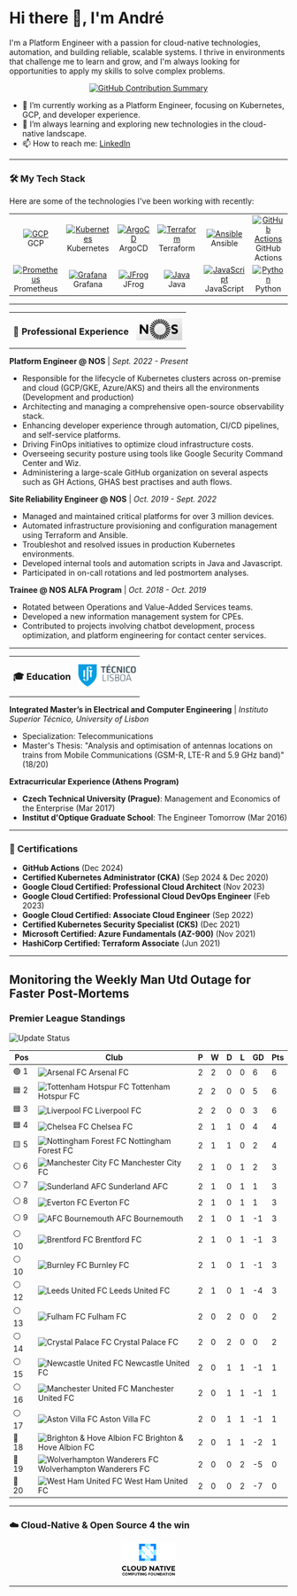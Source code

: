 # Hi there 👋, I'm André

I'm a Platform Engineer with a passion for cloud-native technologies, automation, and building reliable, scalable systems. I thrive in environments that challenge me to learn and grow, and I'm always looking for opportunities to apply my skills to solve complex problems.

<p align="center">
  <a href="https://github.com/andregribeiro">
    <img src="https://github-profile-summary-cards.vercel.app/api/cards/profile-details?username=andregribeiro&theme=radical" alt="GitHub Contribution Summary" />
  </a>
</p>

- 🔭 I’m currently working as a Platform Engineer, focusing on Kubernetes, GCP, and developer experience.
- 🌱 I’m always learning and exploring new technologies in the cloud-native landscape.
- 📫 How to reach me: [LinkedIn](https://www.linkedin.com/in/andr%C3%A9--ribeiro/)

---

### 🛠️ My Tech Stack

Here are some of the technologies I've been working with recently:

<table>
  <tr>
    <td align="center" width="96">
      <a href="#-cloud--orchestration">
        <img src="https://cdn.jsdelivr.net/gh/devicons/devicon/icons/googlecloud/googlecloud-original.svg" width="48" height="48" alt="GCP" />
      </a>
      <br>GCP
    </td>
    <td align="center" width="96">
      <a href="#-cloud--orchestration">
        <img src="https://cdn.jsdelivr.net/gh/devicons/devicon/icons/kubernetes/kubernetes-plain.svg" width="48" height="48" alt="Kubernetes" />
      </a>
      <br>Kubernetes
    </td>
    <td align="center" width="96">
      <a href="#-cicd--devops">
        <img src="https://cdn.jsdelivr.net/gh/devicons/devicon/icons/argocd/argocd-original.svg" width="48" height="48" alt="ArgoCD" />
      </a>
      <br>ArgoCD
    </td>
    <td align="center" width="96">
      <a href="#-cloud--orchestration">
        <img src="https://cdn.jsdelivr.net/gh/devicons/devicon/icons/terraform/terraform-original.svg" width="48" height="48" alt="Terraform" />
      </a>
      <br>Terraform
    </td>
    <td align="center" width="96">
      <a href="#-cloud--orchestration">
        <img src="https://cdn.jsdelivr.net/gh/devicons/devicon/icons/ansible/ansible-original.svg" width="48" height="48" alt="Ansible" />
      </a>
      <br>Ansible
    </td>
     <td align="center" width="96">
      <a href="#-cicd--devops">
        <img src="https://cdn.jsdelivr.net/gh/devicons/devicon/icons/github/github-original.svg" width="48" height="48" alt="GitHub Actions" />
      </a>
      <br>GitHub Actions
    </td>
  </tr>
  <tr>
   <td align="center" width="96">
      <a href="#-observability">
        <img src="https://cdn.jsdelivr.net/gh/devicons/devicon/icons/prometheus/prometheus-original.svg" width="48" height="48" alt="Prometheus" />
      </a>
      <br>Prometheus
    </td>
    <td align="center" width="96">
      <a href="#-observability">
        <img src="https://cdn.jsdelivr.net/gh/devicons/devicon/icons/grafana/grafana-original.svg" width="48" height="48" alt="Grafana" />
      </a>
      <br>Grafana
    </td>
     <td align="center" width="96">
      <a href="#-cicd--devops">
        <img src="https://www.vectorlogo.zone/logos/jfrog/jfrog-icon.svg" width="48" height="48" alt="JFrog" />
      </a>
      <br>JFrog
    </td>
    <td align="center" width="96">
      <a href="#-programming">
        <img src="https://cdn.jsdelivr.net/gh/devicons/devicon/icons/java/java-original.svg" width="48" height="48" alt="Java" />
      </a>
      <br>Java
    </td>
    <td align="center" width="96">
      <a href="#-programming">
        <img src="https://cdn.jsdelivr.net/gh/devicons/devicon/icons/javascript/javascript-original.svg" width="48" height="48" alt="JavaScript" />
      </a>
      <br>JavaScript
    </td>
    <td align="center" width="96">
      <a href="#-programming">
        <img src="https://cdn.jsdelivr.net/gh/devicons/devicon/icons/python/python-original.svg" width="48" height="48" alt="Python" />
      </a>
      <br>Python
    </td>
  </tr>
</table>

---

<table>
  <tr>
    <td><h3>💼 Professional Experience</h3></td>
    <td align="right"><img src="images/nos_logo.png" alt="NOS Logo" height="40"/></td>
  </tr>
</table>

**Platform Engineer @ NOS** | *Sept. 2022 - Present*

- Responsible for the lifecycle of Kubernetes clusters across on-premise and cloud (GCP/GKE, Azure/AKS) and theirs all the environments (Development and production)
- Architecting and managing a comprehensive open-source observability stack.
- Enhancing developer experience through automation, CI/CD pipelines, and self-service platforms.
- Driving FinOps initiatives to optimize cloud infrastructure costs.
- Overseeing security posture using tools like Google Security Command Center and Wiz.
- Administering a large-scale GitHub organization on several aspects such as GH Actions, GHAS best practises and auth flows.

**Site Reliability Engineer @ NOS** | *Oct. 2019 - Sept. 2022*

- Managed and maintained critical platforms for over 3 million devices.
- Automated infrastructure provisioning and configuration management using Terraform and Ansible.
- Troubleshot and resolved issues in production Kubernetes environments.
- Developed internal tools and automation scripts in Java and Javascript.
- Participated in on-call rotations and led postmortem analyses.

**Trainee @ NOS ALFA Program** | *Oct. 2018 - Oct. 2019*

- Rotated between Operations and Value-Added Services teams.
- Developed a new information management system for CPEs.
- Contributed to projects involving chatbot development, process optimization, and platform engineering for contact center services.

---

<table>
  <tr>
    <td><h3>🎓 Education</h3></td>
    <td align="right"><img src="images/ist_logo.png" alt="IST Logo" height="40"/></td>
  </tr>
</table>

**Integrated Master’s in Electrical and Computer Engineering** | *Instituto Superior Técnico, University of Lisbon*

- Specialization: Telecommunications
- Master's Thesis: "Analysis and optimisation of antennas locations on trains from Mobile Communications (GSM-R, LTE-R and 5.9 GHz band)" (18/20)

**Extracurricular Experience (Athens Program)**
- **Czech Technical University (Prague)**: Management and Economics of the Enterprise (Mar 2017)
- **Institut d'Optique Graduate School**: The Engineer Tomorrow (Mar 2016)

---

### 📜 Certifications

- **GitHub Actions** (Dec 2024)
- **Certified Kubernetes Administrator (CKA)** (Sep 2024 & Dec 2020)
- **Google Cloud Certified: Professional Cloud Architect** (Nov 2023)
- **Google Cloud Certified: Professional Cloud DevOps Engineer** (Feb 2023)
- **Google Cloud Certified: Associate Cloud Engineer** (Sep 2022)
- **Certified Kubernetes Security Specialist (CKS)** (Dec 2021)
- **Microsoft Certified: Azure Fundamentals (AZ-900)** (Nov 2021)
- **HashiCorp Certified: Terraform Associate** (Jun 2021)

---


## Monitoring the Weekly Man Utd Outage for Faster Post-Mortems

### Premier League Standings

![Update Status](https://github.com/andregribeiro/andregribeiro/workflows/Update%20Premier%20League%20Standings/badge.svg)

<!-- STANDINGS:START -->

| Pos |  Club  | P | W | D | L | GD | Pts |
|-----|------|----|---|---|---|----|----|
|  🟢 1 | <img src="https://crests.football-data.org/57.png" alt="Arsenal FC" width="20" height="20"> Arsenal FC | 2 | 2 | 0 | 0 | 6 | 6 |
|  🟦 2 | <img src="https://crests.football-data.org/73.png" alt="Tottenham Hotspur FC" width="20" height="20"> Tottenham Hotspur FC | 2 | 2 | 0 | 0 | 5 | 6 |
|  🟦 3 | <img src="https://crests.football-data.org/64.png" alt="Liverpool FC" width="20" height="20"> Liverpool FC | 2 | 2 | 0 | 0 | 3 | 6 |
|  🟦 4 | <img src="https://crests.football-data.org/61.png" alt="Chelsea FC" width="20" height="20"> Chelsea FC | 2 | 1 | 1 | 0 | 4 | 4 |
|  🟨 5 | <img src="https://crests.football-data.org/351.png" alt="Nottingham Forest FC" width="20" height="20"> Nottingham Forest FC | 2 | 1 | 1 | 0 | 2 | 4 |
|  ⚪ 6 | <img src="https://crests.football-data.org/65.png" alt="Manchester City FC" width="20" height="20"> Manchester City FC | 2 | 1 | 0 | 1 | 2 | 3 |
|  ⚪ 7 | <img src="https://crests.football-data.org/71.png" alt="Sunderland AFC" width="20" height="20"> Sunderland AFC | 2 | 1 | 0 | 1 | 1 | 3 |
|  ⚪ 8 | <img src="https://crests.football-data.org/62.png" alt="Everton FC" width="20" height="20"> Everton FC | 2 | 1 | 0 | 1 | 1 | 3 |
|  ⚪ 9 | <img src="https://crests.football-data.org/bournemouth.png" alt="AFC Bournemouth" width="20" height="20"> AFC Bournemouth | 2 | 1 | 0 | 1 | -1 | 3 |
|  ⚪ 10 | <img src="https://crests.football-data.org/402.png" alt="Brentford FC" width="20" height="20"> Brentford FC | 2 | 1 | 0 | 1 | -1 | 3 |
|  ⚪ 10 | <img src="https://crests.football-data.org/328.png" alt="Burnley FC" width="20" height="20"> Burnley FC | 2 | 1 | 0 | 1 | -1 | 3 |
|  ⚪ 12 | <img src="https://crests.football-data.org/341.png" alt="Leeds United FC" width="20" height="20"> Leeds United FC | 2 | 1 | 0 | 1 | -4 | 3 |
|  ⚪ 13 | <img src="https://crests.football-data.org/63.png" alt="Fulham FC" width="20" height="20"> Fulham FC | 2 | 0 | 2 | 0 | 0 | 2 |
|  ⚪ 14 | <img src="https://crests.football-data.org/354.png" alt="Crystal Palace FC" width="20" height="20"> Crystal Palace FC | 2 | 0 | 2 | 0 | 0 | 2 |
|  ⚪ 15 | <img src="https://crests.football-data.org/67.png" alt="Newcastle United FC" width="20" height="20"> Newcastle United FC | 2 | 0 | 1 | 1 | -1 | 1 |
|  ⚪ 16 | <img src="https://crests.football-data.org/66.png" alt="Manchester United FC" width="20" height="20"> Manchester United FC | 2 | 0 | 1 | 1 | -1 | 1 |
|  ⚪ 17 | <img src="https://crests.football-data.org/58.png" alt="Aston Villa FC" width="20" height="20"> Aston Villa FC | 2 | 0 | 1 | 1 | -1 | 1 |
|  🔴 18 | <img src="https://crests.football-data.org/397.png" alt="Brighton & Hove Albion FC" width="20" height="20"> Brighton & Hove Albion FC | 2 | 0 | 1 | 1 | -2 | 1 |
|  🔴 19 | <img src="https://crests.football-data.org/76.png" alt="Wolverhampton Wanderers FC" width="20" height="20"> Wolverhampton Wanderers FC | 2 | 0 | 0 | 2 | -5 | 0 |
|  🔴 20 | <img src="https://crests.football-data.org/563.png" alt="West Ham United FC" width="20" height="20"> West Ham United FC | 2 | 0 | 0 | 2 | -7 | 0 |

<!-- STANDINGS:END -->

---
### ☁️ Cloud-Native & Open Source 4 the win

<p align="center">
  <a href="https://www.cncf.io/" target="_blank">
    <img src="images/cncf.png" alt="CNCF Logo" width="100"/>
  </a>
</p>

---